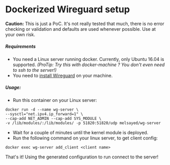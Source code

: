 # Dockerized Wireguard setup

**Caution:** This is just a PoC. It's not really tested that much, there is no error checking or validation and defaults are used whenever possible. Use at your own risk.


##### Requirements
- You need a Linux server running docker. Currently, only Ubuntu 16.04 is supported. _(ProTip: Try this with docker-machine ? You don't even need to ssh to the server!)_
- You need to [install Wireguard](https://www.wireguard.com/install/) on your machine.  


##### Usage:

- Run this container on your Linux server:
```
docker run -d --name wg-server \
--sysctl="net.ipv4.ip_forward=1" \
--cap-add NET_ADMIN --cap-add SYS_MODULE \
-v /lib/modules/:/lib/modules/ -p 51820:51820/udp melsayed/wg-server
```
- Wait for a couple of minutes until the kernel module is deployed.
- Run the following command on your linux server, to get client config:
```
docker exec wg-server add_client <client name>
```

That's it! Using the generated configuration to run connect to the server!

